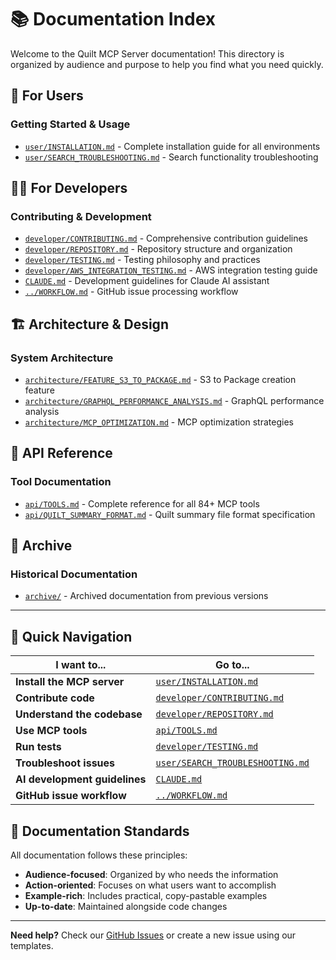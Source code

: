# 📚 Documentation Index

Welcome to the Quilt MCP Server documentation! This directory is organized by audience and purpose to help you
find what you need quickly.

## 👥 **For Users**

### Getting Started & Usage

- [`user/INSTALLATION.md`](user/INSTALLATION.md) - Complete installation guide for all environments
- [`user/SEARCH_TROUBLESHOOTING.md`](user/SEARCH_TROUBLESHOOTING.md) - Search functionality troubleshooting

## 👨‍💻 **For Developers**

### Contributing & Development

- [`developer/CONTRIBUTING.md`](developer/CONTRIBUTING.md) - Comprehensive contribution guidelines
- [`developer/REPOSITORY.md`](developer/REPOSITORY.md) - Repository structure and organization
- [`developer/TESTING.md`](developer/TESTING.md) - Testing philosophy and practices
- [`developer/AWS_INTEGRATION_TESTING.md`](developer/AWS_INTEGRATION_TESTING.md) - AWS integration testing guide
- [`CLAUDE.md`](CLAUDE.md) - Development guidelines for Claude AI assistant
- [`../WORKFLOW.md`](../WORKFLOW.md) - GitHub issue processing workflow

## 🏗️ **Architecture & Design**

### System Architecture

- [`architecture/FEATURE_S3_TO_PACKAGE.md`](architecture/FEATURE_S3_TO_PACKAGE.md) - S3 to Package creation feature
- [`architecture/GRAPHQL_PERFORMANCE_ANALYSIS.md`](architecture/GRAPHQL_PERFORMANCE_ANALYSIS.md) - GraphQL performance analysis
- [`architecture/MCP_OPTIMIZATION.md`](architecture/MCP_OPTIMIZATION.md) - MCP optimization strategies

## 📖 **API Reference**

### Tool Documentation

- [`api/TOOLS.md`](api/TOOLS.md) - Complete reference for all 84+ MCP tools
- [`api/QUILT_SUMMARY_FORMAT.md`](api/QUILT_SUMMARY_FORMAT.md) - Quilt summary file format specification

## 📁 **Archive**

### Historical Documentation

- [`archive/`](archive/) - Archived documentation from previous versions

---

## 🧭 **Quick Navigation**

| I want to... | Go to... |
|--------------|----------|
| **Install the MCP server** | [`user/INSTALLATION.md`](user/INSTALLATION.md) |
| **Contribute code** | [`developer/CONTRIBUTING.md`](developer/CONTRIBUTING.md) |
| **Understand the codebase** | [`developer/REPOSITORY.md`](developer/REPOSITORY.md) |
| **Use MCP tools** | [`api/TOOLS.md`](api/TOOLS.md) |
| **Run tests** | [`developer/TESTING.md`](developer/TESTING.md) |
| **Troubleshoot issues** | [`user/SEARCH_TROUBLESHOOTING.md`](user/SEARCH_TROUBLESHOOTING.md) |
| **AI development guidelines** | [`CLAUDE.md`](CLAUDE.md) |
| **GitHub issue workflow** | [`../WORKFLOW.md`](../WORKFLOW.md) |

## 📝 **Documentation Standards**

All documentation follows these principles:

- **Audience-focused**: Organized by who needs the information
- **Action-oriented**: Focuses on what users want to accomplish
- **Example-rich**: Includes practical, copy-pastable examples
- **Up-to-date**: Maintained alongside code changes

---

**Need help?** Check our [GitHub Issues](https://github.com/quiltdata/quilt-mcp-server/issues) or create a new issue using our templates.

